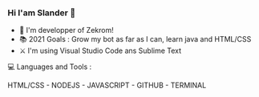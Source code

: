 ### Hi I'am Slander 👋

+ 🤖 I'm developper of Zekrom!
+ 📚 2021 Goals : Grow my bot as far as I can, learn java and HTML/CSS
+ ⚔️ I'm using Visual Studio Code ans Sublime Text



💻 Languages and Tools : 

HTML/CSS - NODEJS - JAVASCRIPT - GITHUB - TERMINAL
